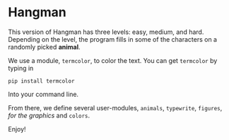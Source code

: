 Hangman
=======

This version of Hangman has three levels: easy, medium, and hard.
Depending on the level, the program fills in some of the characters on a randomly picked **animal**.

We use a module, `termcolor`, to color the text. You can get `termcolor` by typing in

    pip install termcolor
    
Into your command line.

From there, we define several user-modules, `animals`, `typewrite`, `figures`, *for the graphics* and `colors`.

Enjoy!
